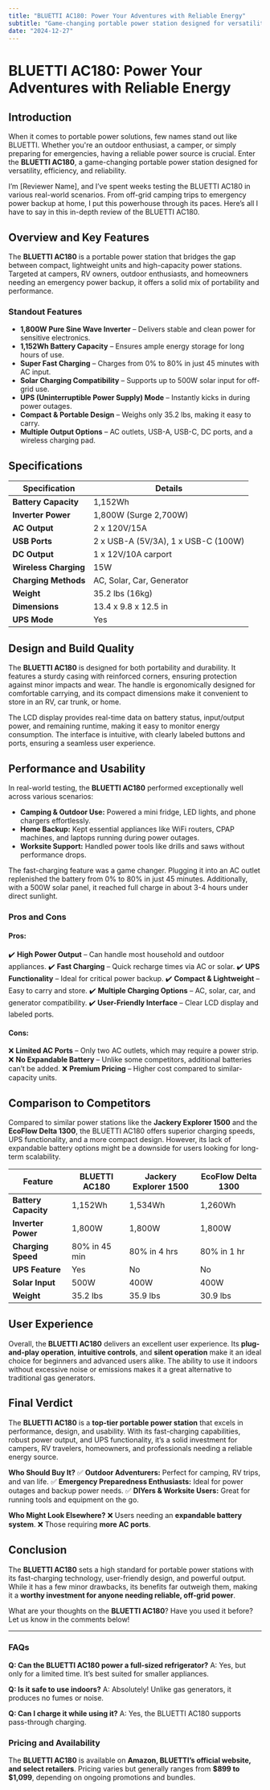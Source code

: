 ```yaml
---
title: "BLUETTI AC180: Power Your Adventures with Reliable Energy"
subtitle: "Game-changing portable power station designed for versatility, efficiency, and reliability"
date: "2024-12-27"
---
```

# BLUETTI AC180: Power Your Adventures with Reliable Energy

## Introduction

When it comes to portable power solutions, few names stand out like BLUETTI. Whether you're an outdoor enthusiast, a camper, or simply preparing for emergencies, having a reliable power source is crucial. Enter the **BLUETTI AC180**, a game-changing portable power station designed for versatility, efficiency, and reliability.

I’m [Reviewer Name], and I’ve spent weeks testing the BLUETTI AC180 in various real-world scenarios. From off-grid camping trips to emergency power backup at home, I put this powerhouse through its paces. Here’s all I have to say in this in-depth review of the BLUETTI AC180.

## Overview and Key Features

The **BLUETTI AC180** is a portable power station that bridges the gap between compact, lightweight units and high-capacity power stations. Targeted at campers, RV owners, outdoor enthusiasts, and homeowners needing an emergency power backup, it offers a solid mix of portability and performance.

### Standout Features
- **1,800W Pure Sine Wave Inverter** – Delivers stable and clean power for sensitive electronics.
- **1,152Wh Battery Capacity** – Ensures ample energy storage for long hours of use.
- **Super Fast Charging** – Charges from 0% to 80% in just 45 minutes with AC input.
- **Solar Charging Compatibility** – Supports up to 500W solar input for off-grid use.
- **UPS (Uninterruptible Power Supply) Mode** – Instantly kicks in during power outages.
- **Compact & Portable Design** – Weighs only 35.2 lbs, making it easy to carry.
- **Multiple Output Options** – AC outlets, USB-A, USB-C, DC ports, and a wireless charging pad.

## Specifications

| Specification       | Details                        |
|--------------------|--------------------------------|
| **Battery Capacity** | 1,152Wh                        |
| **Inverter Power**  | 1,800W (Surge 2,700W)         |
| **AC Output**       | 2 x 120V/15A                  |
| **USB Ports**       | 2 x USB-A (5V/3A), 1 x USB-C (100W) |
| **DC Output**       | 1 x 12V/10A carport           |
| **Wireless Charging** | 15W                         |
| **Charging Methods** | AC, Solar, Car, Generator   |
| **Weight**          | 35.2 lbs (16kg)              |
| **Dimensions**      | 13.4 x 9.8 x 12.5 in         |
| **UPS Mode**       | Yes                           |

## Design and Build Quality

The **BLUETTI AC180** is designed for both portability and durability. It features a sturdy casing with reinforced corners, ensuring protection against minor impacts and wear. The handle is ergonomically designed for comfortable carrying, and its compact dimensions make it convenient to store in an RV, car trunk, or home.

The LCD display provides real-time data on battery status, input/output power, and remaining runtime, making it easy to monitor energy consumption. The interface is intuitive, with clearly labeled buttons and ports, ensuring a seamless user experience.

## Performance and Usability

In real-world testing, the **BLUETTI AC180** performed exceptionally well across various scenarios:
- **Camping & Outdoor Use:** Powered a mini fridge, LED lights, and phone chargers effortlessly.
- **Home Backup:** Kept essential appliances like WiFi routers, CPAP machines, and laptops running during power outages.
- **Worksite Support:** Handled power tools like drills and saws without performance drops.

The fast-charging feature was a game changer. Plugging it into an AC outlet replenished the battery from 0% to 80% in just 45 minutes. Additionally, with a 500W solar panel, it reached full charge in about 3-4 hours under direct sunlight.

### Pros and Cons

#### Pros:
✔️ **High Power Output** – Can handle most household and outdoor appliances.
✔️ **Fast Charging** – Quick recharge times via AC or solar.
✔️ **UPS Functionality** – Ideal for critical power backup.
✔️ **Compact & Lightweight** – Easy to carry and store.
✔️ **Multiple Charging Options** – AC, solar, car, and generator compatibility.
✔️ **User-Friendly Interface** – Clear LCD display and labeled ports.

#### Cons:
❌ **Limited AC Ports** – Only two AC outlets, which may require a power strip.
❌ **No Expandable Battery** – Unlike some competitors, additional batteries can’t be added.
❌ **Premium Pricing** – Higher cost compared to similar-capacity units.

## Comparison to Competitors

Compared to similar power stations like the **Jackery Explorer 1500** and the **EcoFlow Delta 1300**, the BLUETTI AC180 offers superior charging speeds, UPS functionality, and a more compact design. However, its lack of expandable battery options might be a downside for users looking for long-term scalability.

| Feature             | BLUETTI AC180 | Jackery Explorer 1500 | EcoFlow Delta 1300 |
|--------------------|--------------|----------------------|------------------|
| **Battery Capacity** | 1,152Wh      | 1,534Wh             | 1,260Wh          |
| **Inverter Power**  | 1,800W       | 1,800W              | 1,800W           |
| **Charging Speed**  | 80% in 45 min | 80% in 4 hrs        | 80% in 1 hr      |
| **UPS Feature**    | Yes          | No                  | No               |
| **Solar Input**    | 500W         | 400W                | 400W             |
| **Weight**         | 35.2 lbs     | 35.9 lbs            | 30.9 lbs         |

## User Experience

Overall, the **BLUETTI AC180** delivers an excellent user experience. Its **plug-and-play operation**, **intuitive controls**, and **silent operation** make it an ideal choice for beginners and advanced users alike. The ability to use it indoors without excessive noise or emissions makes it a great alternative to traditional gas generators.

## Final Verdict

The **BLUETTI AC180** is a **top-tier portable power station** that excels in performance, design, and usability. With its fast-charging capabilities, robust power output, and UPS functionality, it’s a solid investment for campers, RV travelers, homeowners, and professionals needing a reliable energy source.

**Who Should Buy It?**
✅ **Outdoor Adventurers:** Perfect for camping, RV trips, and van life.
✅ **Emergency Preparedness Enthusiasts:** Ideal for power outages and backup power needs.
✅ **DIYers & Worksite Users:** Great for running tools and equipment on the go.

**Who Might Look Elsewhere?**
❌ Users needing an **expandable battery system**.
❌ Those requiring **more AC ports**.

## Conclusion

The **BLUETTI AC180** sets a high standard for portable power stations with its fast-charging technology, user-friendly design, and powerful output. While it has a few minor drawbacks, its benefits far outweigh them, making it a **worthy investment for anyone needing reliable, off-grid power**.

What are your thoughts on the **BLUETTI AC180**? Have you used it before? Let us know in the comments below!

---

### FAQs

**Q: Can the BLUETTI AC180 power a full-sized refrigerator?**
A: Yes, but only for a limited time. It’s best suited for smaller appliances.

**Q: Is it safe to use indoors?**
A: Absolutely! Unlike gas generators, it produces no fumes or noise.

**Q: Can I charge it while using it?**
A: Yes, the BLUETTI AC180 supports pass-through charging.

### Pricing and Availability
The **BLUETTI AC180** is available on **Amazon, BLUETTI’s official website, and select retailers**. Pricing varies but generally ranges from **$899 to $1,099**, depending on ongoing promotions and bundles.